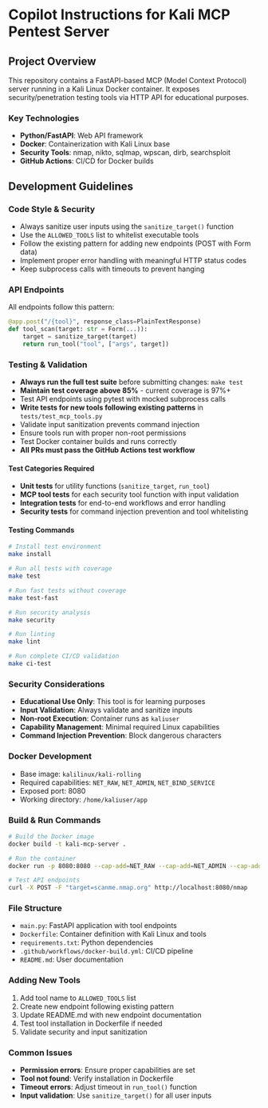 # Copilot Instructions for Kali MCP Pentest Server

## Project Overview
This repository contains a FastAPI-based MCP (Model Context Protocol) server running in a Kali Linux Docker container. It exposes security/penetration testing tools via HTTP API for educational purposes.

### Key Technologies
- **Python/FastAPI**: Web API framework
- **Docker**: Containerization with Kali Linux base
- **Security Tools**: nmap, nikto, sqlmap, wpscan, dirb, searchsploit
- **GitHub Actions**: CI/CD for Docker builds

## Development Guidelines

### Code Style & Security
- Always sanitize user inputs using the `sanitize_target()` function
- Use the `ALLOWED_TOOLS` list to whitelist executable tools
- Follow the existing pattern for adding new endpoints (POST with Form data)
- Implement proper error handling with meaningful HTTP status codes
- Keep subprocess calls with timeouts to prevent hanging

### API Endpoints
All endpoints follow this pattern:
```python
@app.post("/{tool}", response_class=PlainTextResponse)
def tool_scan(target: str = Form(...)):
    target = sanitize_target(target)
    return run_tool("tool", ["args", target])
```

### Testing & Validation
- **Always run the full test suite** before submitting changes: `make test`
- **Maintain test coverage above 85%** - current coverage is 97%+
- Test API endpoints using pytest with mocked subprocess calls
- **Write tests for new tools following existing patterns** in `tests/test_mcp_tools.py`
- Validate input sanitization prevents command injection
- Ensure tools run with proper non-root permissions
- Test Docker container builds and runs correctly
- **All PRs must pass the GitHub Actions test workflow**

#### Test Categories Required
- **Unit tests** for utility functions (`sanitize_target`, `run_tool`)
- **MCP tool tests** for each security tool function with input validation
- **Integration tests** for end-to-end workflows and error handling
- **Security tests** for command injection prevention and tool whitelisting

#### Testing Commands
```bash
# Install test environment
make install

# Run all tests with coverage
make test

# Run fast tests without coverage
make test-fast

# Run security analysis
make security

# Run linting
make lint

# Run complete CI/CD validation
make ci-test
```

### Security Considerations
- **Educational Use Only**: This tool is for learning purposes
- **Input Validation**: Always validate and sanitize inputs
- **Non-root Execution**: Container runs as `kaliuser`
- **Capability Management**: Minimal required Linux capabilities
- **Command Injection Prevention**: Block dangerous characters

### Docker Development
- Base image: `kalilinux/kali-rolling`
- Required capabilities: `NET_RAW`, `NET_ADMIN`, `NET_BIND_SERVICE`
- Exposed port: 8080
- Working directory: `/home/kaliuser/app`

### Build & Run Commands
```bash
# Build the Docker image
docker build -t kali-mcp-server .

# Run the container
docker run -p 8080:8080 --cap-add=NET_RAW --cap-add=NET_ADMIN --cap-add=NET_BIND_SERVICE kali-mcp-server

# Test API endpoints
curl -X POST -F "target=scanme.nmap.org" http://localhost:8080/nmap
```

### File Structure
- `main.py`: FastAPI application with tool endpoints
- `Dockerfile`: Container definition with Kali Linux and tools
- `requirements.txt`: Python dependencies
- `.github/workflows/docker-build.yml`: CI/CD pipeline
- `README.md`: User documentation

### Adding New Tools
1. Add tool name to `ALLOWED_TOOLS` list
2. Create new endpoint following existing pattern
3. Update README.md with new endpoint documentation
4. Test tool installation in Dockerfile if needed
5. Validate security and input sanitization

### Common Issues
- **Permission errors**: Ensure proper capabilities are set
- **Tool not found**: Verify installation in Dockerfile
- **Timeout errors**: Adjust timeout in `run_tool()` function
- **Input validation**: Use `sanitize_target()` for all user inputs
